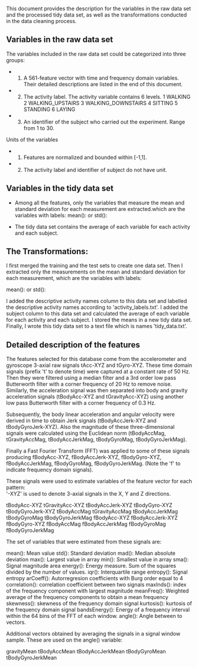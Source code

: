 This document provides the description for the variables in the raw data set and the processed tidy data set, as well as the transformations conducted in the data cleaning process.

## Variables in the raw data set 

The variables included in the raw data set could be categorized into three groups:

* 1) A 561-feature vector with time and frequency domain variables. Their detailed descriptions are listed in the end of this document. 

* 2) The activity label. The activity variable contains 6 levels.
	1 WALKING
  	2 WALKING_UPSTAIRS
	3 WALKING_DOWNSTAIRS
	4 SITTING
	5 STANDING
	6 LAYING

* 3) An identifier of the subject who carried out the experiment. Range from 1 to 30.


Units of the variables

* 1) Features are normalized and bounded within [-1,1]. 

* 2) The activity label and identifier of subject do not have unit.

## Variables in the tidy data set 

* Among all the features, only the variables that measure the mean and standard deviation for each measurement are extracted.which are the variables with labels: mean(): or std():


* The tidy data set contains the average of each variable for each activity and each subject.

## The Transformations:

I first merged the training and the test sets to create one data set. Then I extracted only the measurements on the mean and standard deviation for each measurement, which are the variables with labels:

mean(): or
std():

I added the descriptive activity names column to this data set and labelled the descriptive activity names according to 'activity_labels.txt'. I added the subject column to this data set and calculated the average of each variable for each activity and each subject. I stored the means in a new tidy data set. Finally, I wrote this tidy data set to a text file which is names ’tidy_data.txt’.

## Detailed description of the features

The features selected for this database come from the accelerometer and gyroscope 3-axial raw signals tAcc-XYZ and tGyro-XYZ. These time domain signals (prefix 't' to denote time) were captured at a constant rate of 50 Hz. Then they were filtered using a median filter and a 3rd order low pass Butterworth filter with a corner frequency of 20 Hz to remove noise. Similarly, the acceleration signal was then separated into body and gravity acceleration signals (tBodyAcc-XYZ and tGravityAcc-XYZ) using another low pass Butterworth filter with a corner frequency of 0.3 Hz. 

Subsequently, the body linear acceleration and angular velocity were derived in time to obtain Jerk signals (tBodyAccJerk-XYZ and tBodyGyroJerk-XYZ). Also the magnitude of these three-dimensional signals were calculated using the Euclidean norm (tBodyAccMag, tGravityAccMag, tBodyAccJerkMag, tBodyGyroMag, tBodyGyroJerkMag). 

Finally a Fast Fourier Transform (FFT) was applied to some of these signals producing fBodyAcc-XYZ, fBodyAccJerk-XYZ, fBodyGyro-XYZ, fBodyAccJerkMag, fBodyGyroMag, fBodyGyroJerkMag. (Note the 'f' to indicate frequency domain signals). 

These signals were used to estimate variables of the feature vector for each pattern:  
'-XYZ' is used to denote 3-axial signals in the X, Y and Z directions.

tBodyAcc-XYZ
tGravityAcc-XYZ
tBodyAccJerk-XYZ
tBodyGyro-XYZ
tBodyGyroJerk-XYZ
tBodyAccMag
tGravityAccMag
tBodyAccJerkMag
tBodyGyroMag
tBodyGyroJerkMag
fBodyAcc-XYZ
fBodyAccJerk-XYZ
fBodyGyro-XYZ
fBodyAccMag
fBodyAccJerkMag
fBodyGyroMag
fBodyGyroJerkMag

The set of variables that were estimated from these signals are: 

mean(): Mean value
std(): Standard deviation
mad(): Median absolute deviation 
max(): Largest value in array
min(): Smallest value in array
sma(): Signal magnitude area
energy(): Energy measure. Sum of the squares divided by the number of values. 
iqr(): Interquartile range 
entropy(): Signal entropy
arCoeff(): Autorregresion coefficients with Burg order equal to 4
correlation(): correlation coefficient between two signals
maxInds(): index of the frequency component with largest magnitude
meanFreq(): Weighted average of the frequency components to obtain a mean frequency
skewness(): skewness of the frequency domain signal 
kurtosis(): kurtosis of the frequency domain signal 
bandsEnergy(): Energy of a frequency interval within the 64 bins of the FFT of each window.
angle(): Angle between to vectors.

Additional vectors obtained by averaging the signals in a signal window sample. These are used on the angle() variable:

gravityMean
tBodyAccMean
tBodyAccJerkMean
tBodyGyroMean
tBodyGyroJerkMean

